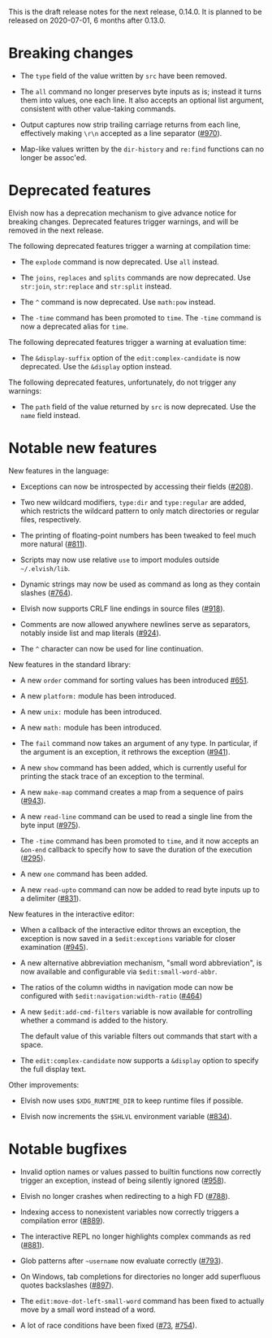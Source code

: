 This is the draft release notes for the next release, 0.14.0. It is planned to
be released on 2020-07-01, 6 months after 0.13.0.

# Breaking changes

-   The `type` field of the value written by `src` have been removed.

-   The `all` command no longer preserves byte inputs as is; instead it turns
    them into values, one each line. It also accepts an optional list argument,
    consistent with other value-taking commands.

-   Output captures now strip trailing carriage returns from each line,
    effectively making `\r\n` accepted as a line separator
    ([#970](https://b.elv.sh/970)).

-   Map-like values written by the `dir-history` and `re:find` functions can no
    longer be assoc'ed.

# Deprecated features

Elvish now has a deprecation mechanism to give advance notice for breaking
changes. Deprecated features trigger warnings, and will be removed in the next
release.

The following deprecated features trigger a warning at compilation time:

-   The `explode` command is now deprecated. Use `all` instead.

-   The `joins`, `replaces` and `splits` commands are now deprecated. Use
    `str:join`, `str:replace` and `str:split` instead.

-   The `^` command is now deprecated. Use `math:pow` instead.

-   The `-time` command has been promoted to `time`. The `-time` command is now
    a deprecated alias for `time`.

The following deprecated features trigger a warning at evaluation time:

-   The `&display-suffix` option of the `edit:complex-candidate` is now
    deprecated. Use the `&display` option instead.

The following deprecated features, unfortunately, do not trigger any warnings:

-   The `path` field of the value returned by `src` is now deprecated. Use the
    `name` field instead.

# Notable new features

New features in the language:

-   Exceptions can now be introspected by accessing their fields
    ([#208](https://b.elv.sh/208)).

-   Two new wildcard modifiers, `type:dir` and `type:regular` are added, which
    restricts the wildcard pattern to only match directories or regular files,
    respectively.

-   The printing of floating-point numbers has been tweaked to feel much more
    natural ([#811](https://b.elv.sh/811)).

-   Scripts may now use relative `use` to import modules outside
    `~/.elvish/lib`.

-   Dynamic strings may now be used as command as long as they contain slashes
    ([#764](https://b.elv.sh/764)).

-   Elvish now supports CRLF line endings in source files
    ([#918](https://b.elv.sh/918)).

-   Comments are now allowed anywhere newlines serve as separators, notably
    inside list and map literals ([#924](https://b.elv.sh/924)).

-   The `^` character can now be used for line continuation.

New features in the standard library:

-   A new `order` command for sorting values has been introduced
    [#651](https://b.elv.sh/651).

-   A new `platform:` module has been introduced.

-   A new `unix:` module has been introduced.

-   A new `math:` module has been introduced.

-   The `fail` command now takes an argument of any type. In particular, if the
    argument is an exception, it rethrows the exception
    ([#941](https://b.elv.sh/941)).

-   A new `show` command has been added, which is currently useful for printing
    the stack trace of an exception to the terminal.

-   A new `make-map` command creates a map from a sequence of pairs
    ([#943](https://b.elv.sh/943)).

-   A new `read-line` command can be used to read a single line from the byte
    input ([#975](https://b.elv.sh/975)).

-   The `-time` command has been promoted to `time`, and it now accepts an
    `&on-end` callback to specify how to save the duration of the execution
    ([#295](https://b.elv.sh/295)).

-   A new `one` command has been added.

-   A new `read-upto` command can now be added to read byte inputs up to a
    delimiter ([#831](https://b.elv.sh/831)).

New features in the interactive editor:

-   When a callback of the interactive editor throws an exception, the exception
    is now saved in a `$edit:exceptions` variable for closer examination
    ([#945](https://b.elv.sh/945)).

-   A new alternative abbreviation mechanism, "small word abbreviation", is now
    available and configurable via `$edit:small-word-abbr`.

-   The ratios of the column widths in navigation mode can now be configured
    with `$edit:navigation:width-ratio` ([#464](https://b.elv.sh/464))

-   A new `$edit:add-cmd-filters` variable is now available for controlling
    whether a command is added to the history.

    The default value of this variable filters out commands that start with a
    space.

-   The `edit:complex-candidate` now supports a `&display` option to specify the
    full display text.

Other improvements:

-   Elvish now uses `$XDG_RUNTIME_DIR` to keep runtime files if possible.

-   Elvish now increments the `$SHLVL` environment variable
    ([#834](https://b.elv.sh/834)).

# Notable bugfixes

-   Invalid option names or values passed to builtin functions now correctly
    trigger an exception, instead of being silently ignored
    ([#958](https://b.elv.sh/958)).

-   Elvish no longer crashes when redirecting to a high FD
    ([#788](https://b.elv.sh/788)).

-   Indexing access to nonexistent variables now correctly triggers a
    compilation error ([#889](https://b.elv.sh/889)).

-   The interactive REPL no longer highlights complex commands as red
    ([#881](https://b.elv.sh/881)).

-   Glob patterns after `~username` now evaluate correctly
    ([#793](https://b.elv.sh/793)).

-   On Windows, tab completions for directories no longer add superfluous quotes
    backslashes ([#897](https://b.elv.sh/897)).

-   The `edit:move-dot-left-small-word` command has been fixed to actually move
    by a small word instead of a word.

-   A lot of race conditions have been fixed ([#73](https://b.elv.sh),
    [#754](https://b.elv.sh/754)).
